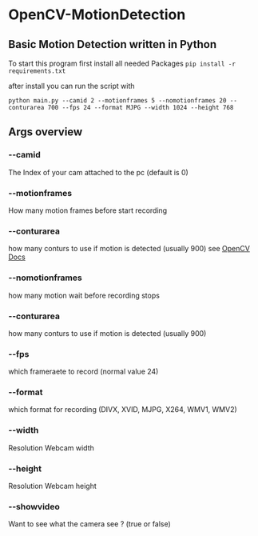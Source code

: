# OpenCV-MotionDetection

## Basic Motion Detection written in Python

To start this program first install all needed Packages 
`pip install -r requirements.txt`

after install you can run the script with 

`python main.py --camid 2 --motionframes 5 --nomotionframes 20 --conturarea 700 --fps 24 --format MJPG --width 1024 --height 768`

## Args overview

### --camid
The Index of your cam attached to the pc (default is 0)

### --motionframes
How many motion frames before start recording

### --conturarea
how many conturs to use if motion is detected (usually 900) see [OpenCV Docs](https://docs.opencv.org/master/d3/dc0/group__imgproc__shape.html#ga2c759ed9f497d4a618048a2f56dc97f1)

### --nomotionframes
how many motion wait before recording stops

### --conturarea
how many conturs to use if motion is detected (usually 900)

### --fps
which frameraete to record (normal value 24)

### --format 
which format for recording (DIVX, XVID, MJPG, X264, WMV1, WMV2)

### --width
Resolution Webcam width

### --height
Resolution Webcam height

### --showvideo
Want to see what the camera see ? (true or false)